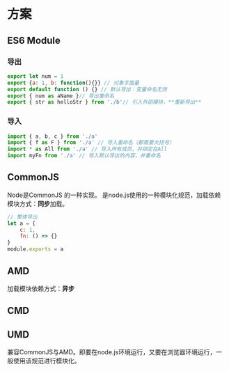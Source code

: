 # 方案
## ES6 Module
### 导出
``` javascript
export let num = 1
export {a: 1, b: function(){}} // 对象字面量
export default function () {} // 默认导出：变量命名无效
export { num as aName }// 导出重命名
export { str as helloStr } from './b'// 引入外部模块，**重新导出**
```
### 导入
```javascript
import { a, b, c } from './a'
import { f as F } from './a' // 导入重命名（都需要大括号）
import * as All from './a' // 导入所有成员，并绑定在All
import myFn from './a' // 导入默认导出的内容，并重命名
```
## CommonJS
Node是CommonJS 的一种实现。
是node.js使用的一种模块化规范，加载依赖模块方式：**同步**加载。
```JavaScript
// 整体导出
let a = {
	c: 1,
	fn: () => {}
}
module.exports = a
```
## AMD
加载模块依赖方式：**异步**
## CMD
## UMD
兼容CommonJS与AMD。即要在node.js环境运行，又要在浏览器环境运行，一般使用该规范进行模块化。

